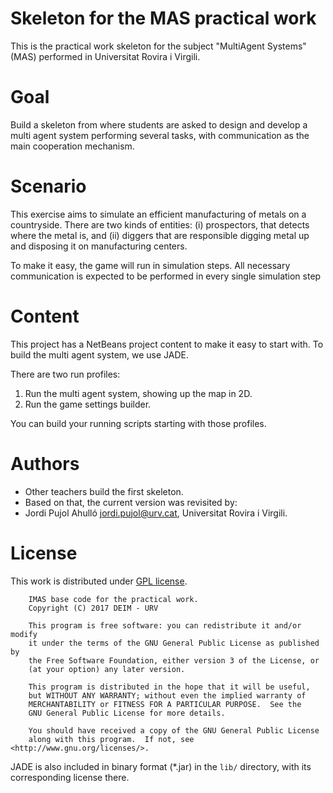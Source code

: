 # Skeleton for the MAS practical work

This is the practical work skeleton for the subject "MultiAgent Systems" (MAS)
performed in Universitat Rovira i Virgili.


# Goal

Build a skeleton from where students are asked to design and develop
a multi agent system performing several tasks, with communication as
the main cooperation mechanism.


# Scenario

This exercise aims to simulate an efficient manufacturing of metals
on a countryside. There are two kinds of entities: (i) prospectors,
that detects where the metal is, and (ii) diggers that are responsible
digging metal up and disposing it on manufacturing centers.

To make it easy, the game will run in simulation steps. All necessary
communication is expected to be performed in every single simulation step


# Content

This project has a NetBeans project content to make it easy to start
with. To build the multi agent system, we use JADE.

There are two run profiles:

1. Run the multi agent system, showing up the map in 2D.
1. Run the game settings builder.

You can build your running scripts starting with those profiles.

# Authors

* Other teachers build the first skeleton.
* Based on that, the current version was revisited by:
 * Jordi Pujol Ahulló <jordi.pujol@urv.cat>, Universitat Rovira i Virgili.


# License

This work is distributed under [GPL license](http://www.gnu.org/copyleft/gpl.html).

```
    IMAS base code for the practical work.
    Copyright (C) 2017 DEIM - URV

    This program is free software: you can redistribute it and/or modify
    it under the terms of the GNU General Public License as published by
    the Free Software Foundation, either version 3 of the License, or
    (at your option) any later version.

    This program is distributed in the hope that it will be useful,
    but WITHOUT ANY WARRANTY; without even the implied warranty of
    MERCHANTABILITY or FITNESS FOR A PARTICULAR PURPOSE.  See the
    GNU General Public License for more details.

    You should have received a copy of the GNU General Public License
    along with this program.  If not, see <http://www.gnu.org/licenses/>.
```

JADE is also included in binary format (*.jar) in the `lib/` directory,
 with its corresponding license there.